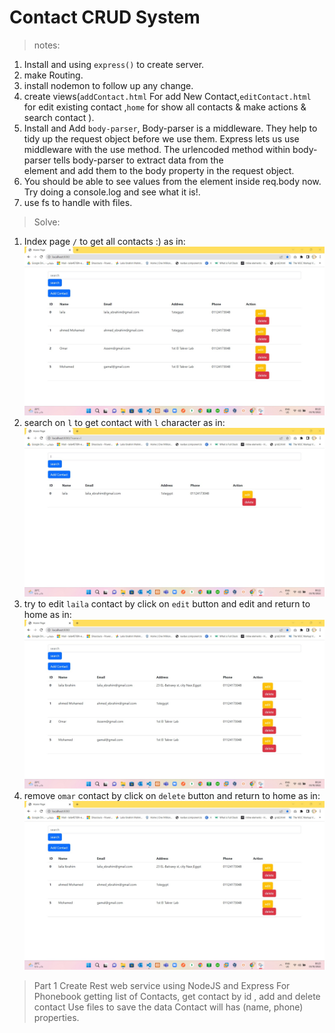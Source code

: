 # Contact CRUD System 
> notes:
 1. Install and using `express()` to create server.
 2. make Routing.
 3. install nodemon to follow up any change.
 4. create views(`addContact.html` For add New Contact,`editContact.html` for edit existing contact ,`home` for show all contacts & make actions & search contact ).
 5. Install and Add `body-parser`, Body-parser is a middleware. They help to tidy up the request object before we use them. Express lets us use middleware with the use method. The urlencoded method within body-parser tells body-parser to extract data from the <form> element and add them to the body property in the request object.
 6. You should be able to see values from the <form> element inside req.body now. Try doing a console.log and see what it is!.
 7. use fs to handle with files.

> Solve: 
 1. Index page `/` to get all contacts :) as in:
  ![image](img/indexPage.jpg)
 2. search on `l` to get contact with `l` character as in: 
  ![image](img/searchonL.jpg)
 3. try to edit `laila` contact by click on `edit` button and edit and return to home as in:
  ![image](img/editDataOfLailaContact.jpg)
 4. remove `omar` contact by click on `delete` button and return to home as in:
  ![image](img/removeOmar.jpg)

> Part 1
 Create Rest web service using NodeJS and Express
 For Phonebook getting list of Contacts, get contact by id , add and delete contact
 Use files to save the data
 Contact will has (name, phone) properties.
 
